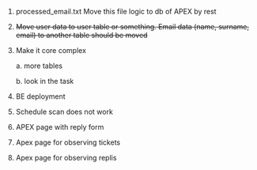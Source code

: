 1. processed_email.txt 
Move this file logic to db of APEX by rest
2. ~~Move user data to user table or something. Email data
   (name, surname, email) to another table should
be moved~~
3. Make it core complex

   a. more tables

   b. look in the task
4. BE deployment
5. Schedule scan does not work
6. APEX page with reply form
7. Apex page for observing tickets
8. Apex page for observing replis